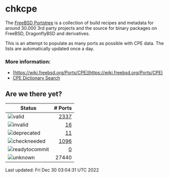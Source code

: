 # chkcpe

The [FreeBSD Portstree](https://cgit.freebsd.org/ports) is a collection of build recipes
and metadata for around 30.000 3rd party projects and the source for binary packages on
FreeBSD, DragonflyBSD and derivatives.

This is an attempt to populate as many ports as possible with CPE data. The lists are
automatically updated once a day.

### More information:
* [https://wiki.freebsd.org/Ports/CPE](https://wiki.freebsd.org/Ports/CPE)
* [CPE Dictionary Search](http://web.nvd.nist.gov/view/cpe/search)


## Are we there yet?

| Status                                                              | # Ports                                                                |
| --------------------------------------------------------------------| ---------------------------------------------------------------------: |
| ![valid](https://img.shields.io/badge/valid-brightgreen)            | [2337](https://github.com/decke/chkcpe/wiki/valid)                 |
| ![invalid](https://img.shields.io/badge/invalid-red)                | [16](https://github.com/decke/chkcpe/wiki/invalid)             |
| ![deprecated](https://img.shields.io/badge/deprecated-red)          | [11](https://github.com/decke/chkcpe/wiki/deprecated)       |
| ![checkneeded](https://img.shields.io/badge/checkneeded-orange)     | [1096](https://github.com/decke/chkcpe/wiki/checkneeded)     |
| ![readytocommit](https://img.shields.io/badge/readytocommit-orange) | [0](https://github.com/decke/chkcpe/wiki/readytocommit) |
| ![unknown](https://img.shields.io/badge/unknown-grey)               | 27440 | |

Last updated: Fri Dec 30 03:04:31 UTC 2022
